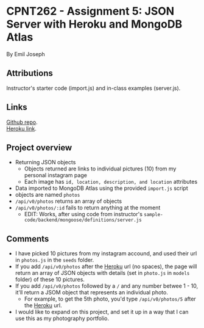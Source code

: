 # CPNT262 - Assignment 5: JSON Server with Heroku and MongoDB Atlas

By Emil Joseph

## Attributions

Instructor's starter code (import.js) and in-class examples (server.js).

## Links

[Github repo](https://github.com/ejoseph89/cpnt262-a5).  
[Heroku link](https://cpnt-262-a5-ej.herokuapp.com/).

## Project overview

- Returning JSON objects
  - Objects returned are links to individual pictures (10) from my personal instagram page
  - Each image has `id, location, description, and location` attributes
- Data imported to MongoDB Atlas using the provided `import.js` script
- objects are named `photos`
- `/api/v0/photos` returns an array of objects
- `/api/v0/photos/:id` fails to return anything at the moment
  - EDIT: Works, after using code from instructor's `sample-code/backend/mongoose/definitions/server.js`

## Comments

- I have picked 10 pictures from my instagram accound, and used their url in `photos.js` in the `seeds` folder.
- If you add `/api/v0/photos` after the [Heroku]() url (no spaces), the page will return an array of JSON objects with details (set in `photo.js` in `models` folder) of these 10 pictures.
- If you add `/api/v0/photos` followed by a `/` and any number betwee 1 - 10, it'll return a JSOM object that represents an individual photo.
  - For example, to get the 5th photo, you'd type `/api/v0/photos/5` after the [Heroku]() url.
- I would like to expand on this project, and set it up in a way that I can use this as my photography portfolio.
